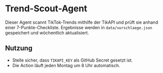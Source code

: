 # Trend-Scout-Agent

Dieser Agent scannt TikTok-Trends mithilfe der TikAPI und prüft sie anhand einer 7-Punkte-Checkliste. Ergebnisse werden in `data/vorschlaege.json` gespeichert und wöchentlich aktualisiert.

## Nutzung

- Stelle sicher, dass `TIKAPI_KEY` als GitHub Secret gesetzt ist.
- Die Action läuft jeden Montag um 8 Uhr automatisch.
